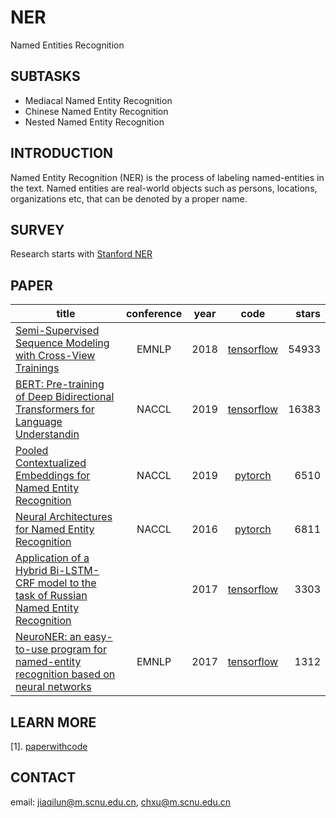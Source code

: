 # NER
Named Entities Recognition

## SUBTASKS
* Mediacal Named Entity Recognition
* Chinese Named Entity Recognition
* Nested Named Entity Recognition


## INTRODUCTION
Named Entity Recognition (NER) is the process of labeling named-entities in the text. Named entities are real-world objects such as persons, locations, organizations etc, that can be denoted by a proper name.

## SURVEY
Research starts with [Stanford NER](https://nlp.stanford.edu/software/CRF-NER.html)

## PAPER
| **title**        | **conference**           | **year**  | **code** |  **stars** |
| ------------- |:-------------:| :-----: | :-----: | -----: |
| [Semi-Supervised Sequence Modeling with Cross-View Trainings](https://arxiv.org/pdf/1809.08370v1.pdf) | EMNLP | 2018 | [tensorflow](https://github.com/tensorflow/models) | 54933 |
| [BERT: Pre-training of Deep Bidirectional Transformers for Language Understandin](https://arxiv.org/pdf/1810.04805v2.pdf) | NACCL | 2019 | [tensorflow](https://github.com/google-research/bert) | 16383 |
| [Pooled Contextualized Embeddings for Named Entity Recognition](https://www.aclweb.org/anthology/N19-1078) | NACCL | 2019 | [pytorch](https://github.com/zalandoresearch/flair) | 6510 |
| [Neural Architectures for Named Entity Recognition](https://arxiv.org/pdf/1603.01360v3.pdf) | NACCL | 2016 | [pytorch](https://github.com/zalandoresearch/flair) | 6811 |
| [Application of a Hybrid Bi-LSTM-CRF model to the task of Russian Named Entity Recognition](https://arxiv.org/pdf/1806.08730v1.pdf) |   | 2017 | [tensorflow](https://github.com/deepmipt/DeepPavlov) | 3303 |
| [NeuroNER: an easy-to-use program for named-entity recognition based on neural networks](https://arxiv.org/pdf/1705.05487v1.pdf) | EMNLP| 2017 | [tensorflow](https://github.com/Franck-Dernoncourt/NeuroNER) | 1312 |

## LEARN MORE
[1]. [paperwithcode](https://paperswithcode.com/task/named-entity-recognition-ner)

## CONTACT
email: <jiaqilun@m.scnu.edu.cn>, <chxu@m.scnu.edu.cn>



